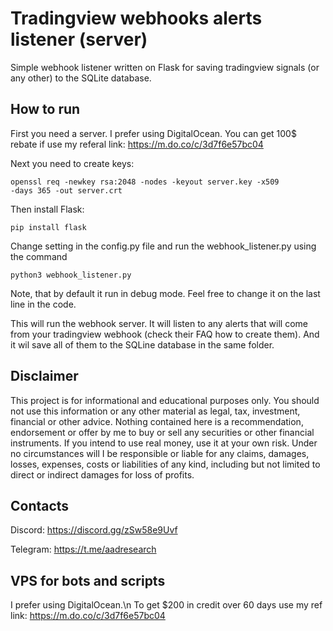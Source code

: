 # Tradingview webhooks alerts listener (server)
Simple webhook listener written on Flask for saving tradingview signals (or any other) to the SQLite database.

## How to run
First you need a server. I prefer using DigitalOcean. You can get 100$ rebate if use my referal link: https://m.do.co/c/3d7f6e57bc04

Next you need to create keys:

<code>openssl req -newkey rsa:2048 -nodes -keyout server.key -x509 -days 365 -out server.crt</code>

Then install Flask:

<code>pip install flask</code>

Change setting in the config.py file and run the webhook_listener.py using the command

<code>python3 webhook_listener.py</code>

Note, that by default it run in debug mode. Feel free to change it on the last line in the code.

This will run the webhook server. It will listen to any alerts that will come from your tradingview webhook (check their FAQ how to create them).
And it wil save all of them to the SQLine database in the same folder.

## Disclaimer
This project is for informational and educational purposes only. You should not use this information or any other material as legal, tax, investment, financial or other advice. Nothing contained here is a recommendation, endorsement or offer by me to buy or sell any securities or other financial instruments. If you intend to use real money, use it at your own risk. Under no circumstances will I be responsible or liable for any claims, damages, losses, expenses, costs or liabilities of any kind, including but not limited to direct or indirect damages for loss of profits.

## Contacts
Discord: https://discord.gg/zSw58e9Uvf

Telegram: https://t.me/aadresearch

## VPS for bots and scripts
I prefer using DigitalOcean.\n
To get $200 in credit over 60 days use my ref link: https://m.do.co/c/3d7f6e57bc04
